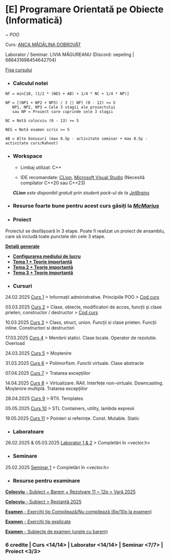 # [E] Programare Orientată pe Obiecte (Informatică)

~ *POO*

Curs: [ANCA MĂDĂLINA DOBROVĂȚ](mailto:anca.dobrovat@unibuc.ro)

Laborator / Seminar: LIVIA MĂGUREANU (Discord: oepeling | 688431698454642704)

[Fișa cursului](https://cursuri.fmi.unibuc.ro/api/uploads/4a1a730a-6003-49c8-8926-9fdd2ff1915e.pdf)

* ### Calculul notei

```     
NF = min[10, (1/2 * (NES + AB) + 1/4 * NC + 1/4 * NP)]

NP = [(NP1 + NP2 + NP3) / 3 || NP] (0 - 12) >= 5
   NP1, NP2, NP3 = Cele 3 stagii ale proiectului
   sau NP = Proiect care cuprinde cele 3 stagii

NC = Notă colocviu (0 - 13) >= 5

NES = Notă examen scris >= 5

AB = Alte bonusuri (max 0.5p - activitate seminar + max 0.5p - activitate curs/Kahoot)
```

* ### Workspace

    - Limbaj utilizat: C++

    - IDE recomandate: [CLion](https://www.jetbrains.com/clion/), [Microsoft Visual Studio](https://visualstudio.microsoft.com/en/vs/) (Necesită compilator C++20 sau C++23)
    
    _**CLion** este disponibil gratuit prin student pack-ul de la [JetBrains](https://www.jetbrains.com/community/education/#students)_

- ### Resurse foarte bune pentru acest curs găsiți la _[McMarius](https://github.com/mcmarius/poo)_

* ### Proiect

Proiectul se desfășoară în 3 etape. Poate fi realizat un proiect de ansamblu, care să includă toate punctele din cele 3 etape.

**[Detalii generale](https://github.com/oepeling/poo)**
- **[Configurarea mediului de lucru](https://github.com/Oepeling/poo/tree/master/env)**
- **[Tema 1 + Teorie importantă](https://github.com/Oepeling/poo/tree/master/Laborator/tema-1)**
- **[Tema 2 + Teorie importantă](https://github.com/Oepeling/poo/tree/master/Laborator/tema-2)**
- **[Tema 3 + Teorie importantă](https://github.com/Oepeling/poo/tree/master/Laborator/tema-3)**

* ### Cursuri

24.02.2025 [Curs 1](./Cursuri/01.%20Introducere%20in%20POO%20-%2024.02.2025.pdf) > Informații administrative. Principiile POO > [Cod curs](./Cursuri/Coduri%20curs/01.%20Source.cpp)

03.03.2025 [Curs 2](./Cursuri/02.%20Generalitati%20POO%20-%2003.03.2025.pdf) > Clase, obiecte, modificatori de acces, funcții și clase prieten, constructor / destructor > [Cod curs](./Cursuri/Coduri%20curs/02.%20Source.cpp)

10.03.2025 [Curs 3](./Cursuri/03.%20Class,%20struct,%20union.%20Functii%20si%20clase%20prieten.%20Functii%20inline.%20Constructori%20si%20destructori%20-%2010.03.2025.pdf) > Class, struct, union. Funcții si clase prieten. Funcții inline. Constructori si destructori

17.03.2025 [Curs 4](./Cursuri/04.%20Membrii%20statici.%20Clase%20locale.%20Operator%20de%20rezolutie.%20Overload%20-%2017.03.2025.pdf) > Membrii statici. Clase locale. Operator de rezolutie. Overload

24.03.2025 [Curs 5](./Cursuri/05.%20Mostenire%20-%2024.03.2025.pdf) > Moștenire

31.03.2025 [Curs 6](./Cursuri/06.%20Polimorfism.%20Functii%20virtuale.%20Clase%20abstracte%20-%2031.03.2025.pdf) > Polimorfism. Functii virtuale. Clase abstracte

07.04.2025 [Curs 7](./Cursuri/07.%20Tratarea%20exceptiilor%20-%2007.04.2025.pdf) > Tratarea excepțiilor

14.04.2025 [Curs 8](./Cursuri/08.%20Virtualizare.%20RAII.%20Interfete%20non-virtuale.%20Downcasting.%20Mostenire%20multipla.%20Tratarea%20exceptiilor%20-%2014.04.2025.pdf) > Virtualizare. RAII. Interfețe non-virtuale. Downcasting. Moștenire multiplă. Tratarea excepțiilor

28.04.2025 [Curs 9](./Cursuri/09.%20RTII.%20Templates%20-%2028.04.2025.pdf) > RTII. Templates

05.05.2025 [Curs 10](./Cursuri/10.%20STL%20Containers,%20utility,%20lambda%20expresii%20-%2005.05.2025.pdf) > STL Containers, utility, lambda expresii

19.05.2025 [Curs 11](./Cursuri/11.%20Pointeri%20si%20referinte.%20Const.%20Mutable.%20Static%20-%2019.05.2025.pdf) > Pointeri si referințe. Const. Mutable. Static

* ### Laboratoare

26.02.2025 & 05.03.2025 [Laborator 1 & 2](./Laboratoare/Laborator%2002/) > Completări în <vector.h>

* ### Seminare

25.02.2025 [Seminar 1](./Laboratoare/Laborator%2001%20&%2002/) > Completări în <vector.h>

* ### Resurse pentru examinare

[**Colocviu** - Subiect + Barem + Rezolvare 11 ~ 12p > Vară 2025](./Colocviu/Vara%202025/)

[**Colocviu** - Subiect > Restanță 2025](./Colocviu/Restanta%202025/)

[**Examen** - Exerciții tip Compilează/Nu compilează (6p/10p la examen)](/https://oopquiz.fly.dev/?id=1)

[**Examen** - Exerciții tip explicate](./Examen/Probleme.md)

[**Examen** - Subiecte de examen (unele cu barem)](./Examen/)

### **6 credite | Curs <14/14> | Laborator <14/14> | Seminar <7/7> | Proiect <3/3>**
